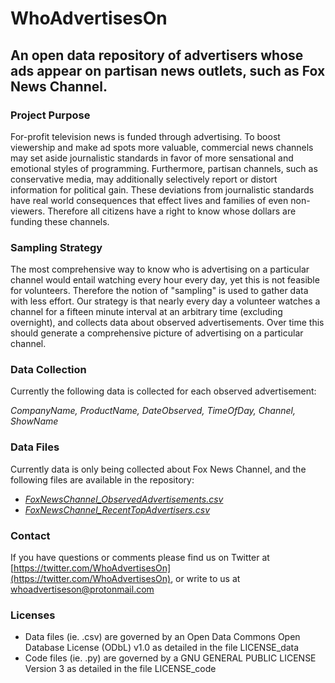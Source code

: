 # WhoAdvertisesOn
## An open data repository of advertisers whose ads appear on partisan news outlets, such as Fox News Channel.

### Project Purpose
For-profit television news is funded through advertising. To boost viewership and make ad spots more valuable, commercial news channels may set aside journalistic standards in favor of more sensational and emotional styles of programming. Furthermore, partisan channels, such as conservative media, may additionally selectively report or distort information for political gain. These deviations from journalistic standards have real world consequences that effect lives and families of even non-viewers. Therefore all citizens have a right to know whose dollars are funding these channels.

### Sampling Strategy
The most comprehensive way to know who is advertising on a particular channel would entail watching every hour every day, yet this is not feasible for volunteers. Therefore the notion of "sampling" is used to gather data with less effort. Our strategy is that nearly every day a volunteer watches a channel for a fifteen minute interval at an arbitrary time (excluding overnight), and collects data about observed advertisements. Over time this should generate a comprehensive picture of advertising on a particular channel.

### Data Collection
Currently the following data is collected for each observed advertisement: 

*CompanyName, ProductName, DateObserved, TimeOfDay, Channel, ShowName*

### Data Files
Currently data is only being collected about Fox News Channel, and the following files are available in the repository: 

- *[FoxNewsChannel_ObservedAdvertisements.csv](https://github.com/whoadvertiseson/whoadvertiseson/blob/main/FoxNewsChannel_ObservedAdvertisements.csv)*
- *[FoxNewsChannel_RecentTopAdvertisers.csv](https://github.com/whoadvertiseson/whoadvertiseson/blob/main/FoxNewsChannel_RecentTopAdvertisers.csv)*

### Contact
If you have questions or comments please find us on Twitter at [https://twitter.com/WhoAdvertisesOn](https://twitter.com/WhoAdvertisesOn), or write to us at whoadvertiseson@protonmail.com

### Licenses

- Data files (ie. .csv) are governed by an Open Data Commons Open Database License (ODbL) v1.0 as detailed in the file LICENSE_data
- Code files (ie. .py) are governed by a GNU GENERAL PUBLIC LICENSE Version 3 as detailed in the file LICENSE_code
